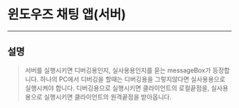 # 윈도우즈 채팅 앱(서버)
---
## 설명
> 서버를 실행시키면 디버깅용인지, 실사용용인지를 묻는 messageBox가 등장합니다.
> 하나의 PC에서 디버깅을 할때는 디버깅용을 그렇지않다면 실사용용으로 실행시켜야 합니다.
> 디버깅용으로 실행시키면 클라이언트의 로컬끝점을, 실사용용으로 실행시키면 클라이언트의 원격끝점을 받아옵니다.

